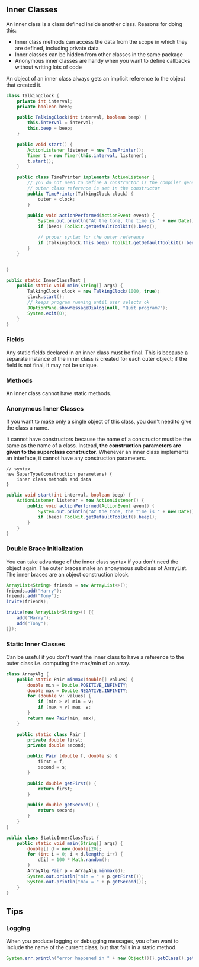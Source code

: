 ## Inner Classes

An inner class is a class defined inside another class. Reasons for doing this:

- Inner class methods can access the data from the scope in which they are defined, including private data
- Inner classes can be hidden from other classes in the same package
- Anonymous inner classes are handy when you want to define callbacks without writing lots of code

An object of an inner class always gets an implicit reference to the object that created it.

```java
class TalkingClock {
    private int interval;
    private boolean beep;

    public TalkingClock(int interval, boolean beep) {
        this.interval = interval;
        this.beep = beep;
    }

    public void start() {
        ActionListener listener = new TimePrinter();
        Timer t = new Timer(this.interval, listener);
        t.start();
    }

    public class TimePrinter implements ActionListener {
        // you do not need to define a constructor is the compiler generates it automatically
        // outer class reference is set in the constructor
        public TimePrinter(TalkingClock clock) {
            outer = clock;
        }

        public void actionPerformed(ActionEvent event) {
            System.out.println("At the tone, the time is " + new Date());
            if (beep) Toolkit.getDefaultToolkit().beep();

            // proper syntax for the outer reference
            if (TalkingClock.this.beep) Toolkit.getDefaultToolkit().beep();
        }
    }


}

public static InnerClassTest {
    public static void main(String[] args) {
        TalkingClock clock = new TalkingClock(1000, true);
        clock.start();
        // keeps program running until user selects ok
        JOptionPane.showMessageDialog(null, "Quit program?");
        System.exit(0);
    }
}
```

### Fields

Any static fields declared in an inner class must be final. This is because a separate instance of the inner class is created for each outer object; if the field is not final, it may not be unique.

### Methods

An inner class cannot have static methods.

### Anonymous Inner Classes

If you want to make only a single object of this class, you don't need to give the class a name.

It cannot have constructors because the name of a constructor must be the same as the name of a class. Instead, **the construction parameters are given to the superclass constructor**. Whenever an inner class implements an interface, it cannot have any construction parameters.

```
// syntax
new SuperType(construction parameters) {
    inner class methods and data
}
```

```java
public void start(int interval, boolean beep) {
    ActionListener listener = new ActionListener() {
        public void actionPerformed(ActionEvent event) {
            System.out.println("At the tone, the time is " + new Date());
            if (beep) Toolkit.getDefaultToolkit().beep();
        }
    }
}
```

### Double Brace Initialization

You can take advantage of the inner class syntax if you don't need the object again. The outer braces make an anonymous subclass of ArrayList. The inner braces are an object construction block.

```java
ArrayList<String> friends = new ArrayList<>();
friends.add("Harry");
friends.add("Tony");
invite(friends);

invite(new ArrayList<String>() {{
    add("Harry");
    add("Tony");
}});
```

### Static Inner Classes

Can be useful if you don't want the inner class to have a reference to the outer class i.e. computing the max/min of an array.

```java
class ArrayAlg {
    public static Pair minmax(double[] values) {
        double min = Double.POSITIVE_INFINITY;
        double max = Double.NEGATIVE.INFINITY;
        for (double v: values) {
            if (min > v) min = v;
            if (max < v) max  v;
        }
        return new Pair(min, max);
    }

    public static class Pair {
        private double first;
        private double second;

        public Pair (double f, double s) {
            first = f;
            second = s;
        }

        public double getFirst() {
            return first;
        }

        public double getSecond() {
            return second;
        }
    }
}

public class StaticInnerClassTest {
    public static void main(String[] args) {
        double[] d = new double[20];
        for (int i = 0; i < d.length; i++) {
            d[i] = 100 * Math.random();
        }
        ArrayAlg.Pair p = ArrayAlg.minmax(d);
        System.out.println("min = " + p.getFirst());
        System.out.println("max = " + p.getSecond());
    }
}
```

## Tips

### Logging

When you produce logging or debugging messages, you often want to include the name of the current class, but that fails in a static method.

```java
System.err.println("error happened in " + new Object(){}.getClass().getEnclosingClass());
```
